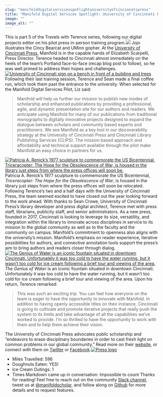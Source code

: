 ```yaml
---
slug: "manifolddigitalservicesspotlightuniversityofcincinnatipress"
title: "Manifold Digital Services Spotlight: University of Cincinnati Press"
image: ""
image_alt: ""
---
```




<!--truncate-->

This is part 5 of the Travels with Terence series, following our digital projects editor on his pilot press in-person training program.[![](/img/blog/legacy_wp/2018/12/bearcatgopher.jpg)](/img/blog/legacy_wp/2018/12/bearcatgopher.jpg) Jojo illustrates the Cincy Bearcat and UMinn gopher. At the [University of Cincinnati Press](https://ucincinnatipress.uc.edu/), Manifold is in the capable hands of Elizabeth Scarpelli, Press Director. Terence headed to Cincinnati almost immediately on the heels of the team’s Portland face-to-face (recap blog post to follow), so he was well primed to address their hopes and challenges.[![University of Cincinnati sign on a bench in front of a building and trees](/img/blog/legacy_wp/2018/12/uc.jpg)](/img/blog/legacy_wp/2018/12/uc.jpg) Following their last training session, Terence and Sean made a final coffee run, which took them past the entrance to the university. When selected for the Manifold Digital Services Pilot, Liz said:

> Manifold will help us further our mission to publish new modes of scholarship and enhanced publications by providing a professional, agile, and dynamic presentation site for our authors and readers. We anticipate using Manifold for many of our publications from traditional monographs to digitally innovative projects designed to expand the dialogue between scholars and community based experts and practitioners. We see Manifold as a key tool in our discoverability strategy at the University of Cincinnati Press and Cincinnati Library Publishing Services (CLIPS). The mission based approach and affordability and technical support available through the pilot make Manifold an easy choice in partners for us.

[![Patricia A. Renick’s 1977 sculpture to commemorate the US Bicentennial, Triceracopter: The Hope for the Obsolescence of War, is housed in the library just steps from where the press offices will soon be.](/img/blog/legacy_wp/2018/12/triceracopter.jpg)](/img/blog/legacy_wp/2018/12/triceracopter.jpg) Patricia A. Renick’s 1977 sculpture to commemorate the US Bicentennial, _Triceracopter: The Hope for the Obsolescence of War_, is housed in the library just steps from where the press offices will soon be relocated. Following Terence’s two and a half days with the University of Cincinnati Press, the team seemed excited to have closed out the year looking forward to the work ahead. With thanks to Sean Crowe, University of Cincinnati Press’s library developer and press digital architect, Terence met with press staff, librarians, publicity staff, and senior administrators. As a new press, founded in 2017, Cincinnati is looking to leverage its size, versatility, and integration within the library to innovate across disciplines in service to its mission to the global community as well as to the faculty and the community on campus. Manifold’s commitment to openness also aligns with the university’s mission. Manifold’s emphasis on reader experience, iterative possibilities for authors, and connective annotation tools support the press’s aim to bring authors and readers closer through dialog.[![The Genius of Water is an iconic fountain situated in downtown Cincinnati. Unfortunately it was too cold to have the water running, but it wasn’t too cold for ice cream following a brief tour and viewing of the area.](/img/blog/legacy_wp/2018/12/fountain.jpg)](/img/blog/legacy_wp/2018/12/fountain.jpg) _The Genius of Water_ is an iconic fountain situated in downtown Cincinnati. Unfortunately it was too cold to have the water running, but it wasn’t too cold for ice cream following a brief tour and viewing of the area. Upon his return, Terence remarked:

> This was such an exciting trip. You can feel how everyone on the team is eager to have the opportunity to innovate with Manifold. In addition to having openly accessible titles on their instance, Cincinnati is going to cultivate and promote iterative projects that really push the system to its limits and take advantage of all the capabilities we’ve worked to provide. I’m so thrilled to have the opportunity to work with them and to help them achieve their vision.

The University of Cincinnati Press advocates public scholarship and “endeavors to erase disciplinary boundaries in order to cast fresh light on common problems in our global community.” Read more on their [website](https://ucincinnatipress.uc.edu/), or connect with them on [Twitter](https://twitter.com/ucincipress) or [Facebook](https://www.facebook.com/uofcincinnati/).[![Press logo](/img/blog/legacy_wp/2018/12/Cincinnati_Press_Hori@4x.png)](/img/blog/legacy_wp/2018/12/Cincinnati_Press_Hori@4x.png)
- Miles Travelled: 596
- Doughnuts Eaten: YES!
- Ice Cream Outings: 1
- Times Markdown came up in conversation: Impossible to count
Thanks for reading! Feel free to reach out on the community [Slack channel](https://manifold-slackin.herokuapp.com/), tweet us at [@manifoldscholar](https://twitter.com/ManifoldScholar), and follow along on [Github](https://github.com/ManifoldScholar/manifold) for more details and to request features.

 &nbsp;

